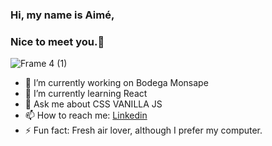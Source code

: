 ### Hi, my name is Aimé,
### Nice to meet you.👋


![Frame 4 (1)](https://user-images.githubusercontent.com/84512369/138570518-5a91012b-f454-4930-bc3e-6e1dd8be8ce9.png)


- 🔭 I’m currently working on Bodega Monsape
- 🌱 I’m currently learning React
- 💬 Ask me about CSS VANILLA JS
- 📫 How to reach me: <a href= "https://www.linkedin.com/notifications/">Linkedin</a>
- ⚡ Fun fact: Fresh air lover, although I prefer my computer.

